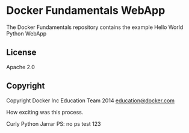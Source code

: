Docker Fundamentals WebApp
==========================

The Docker Fundamentals repository contains the example Hello World Python WebApp

## License

Apache 2.0

## Copyright

Copyright Docker Inc Education Team 2014 <education@docker.com>

How exciting was this process.

Curly Python
Jarrar
PS: no ps
test 123
